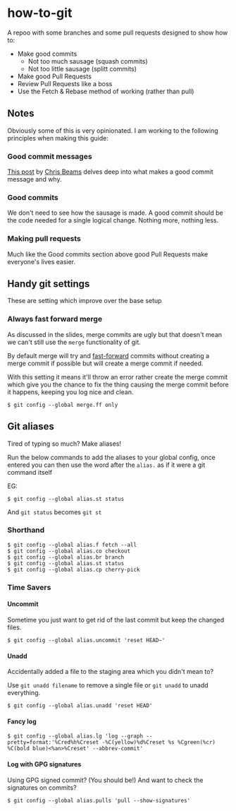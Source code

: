# how-to-git

A repoo with some branches and some pull requests designed to show how to:

* Make good commits
    * Not too much sausage (squash commits)
    * Not too little sausage (splitt commits)
* Make good Pull Requests
* Review Pull Requests like a boss
* Use the Fetch & Rebase method of working (rather than pull)

## Notes

Obviously some of this is very opinionated. I am working to the following principles when making this guide:

### Good commit messages

[This post](https://chris.beams.io/posts/git-commit/) by [Chris Beams](https://github.com/cbeams) delves deep into what makes a good commit message and why.

### Good commits

We don't need to see how the sausage is made. A good commit should be the code needed for a single logical change. Nothing more, nothing less.

### Making pull requests

Much like the Good commits section above good Pull Requests make everyone's lives easier.

## Handy git settings

These are setting which improve over the base setup

### Always fast forward merge

As discussed in the slides, merge commits are ugly but that doesn't mean we can't still use the `merge` functionality of git.

By default merge will try and [fast-forward](https://sandofsky.com/images/fast_forward.pdf) commits without creating a merge commit if possible but will create a merge commit if needed.

With this setting it means it'll throw an error rather create the merge commit which give you the chance to fix the thing causing the merge commit before it happens, keeping you log nice and clean.


```
$ git config --global merge.ff only
```

## Git aliases

Tired of typing so much? Make aliases!

Run the below commands to add the aliases to your global config, once entered you can then use the word after the `alias.` as if it were a git command itself

EG:

```
$ git config --global alias.st status
```

And `git status` becomes `git st`

### Shorthand

```
$ git config --global alias.f fetch --all
$ git config --global alias.co checkout
$ git config --global alias.br branch
$ git config --global alias.st status
$ git config --global alias.cp cherry-pick
```

### Time Savers

#### Uncommit

Sometime you just want to get rid of the last commit but keep the changed files.

```
$ git config --global alias.uncommit 'reset HEAD~'
```

#### Unadd

Accidentally added a file to the staging area which you didn't mean to?

Use `git unadd filename` to remove a single file or `git unadd` to unadd everything.

```
$ git config --global alias.unadd 'reset HEAD'
```

#### Fancy log

```
$ git config --global alias.lg 'log --graph --pretty=format:'%Cred%h%Creset -%C(yellow)%d%Creset %s %Cgreen(%cr) %C(bold blue)<%an>%Creset' --abbrev-commit'
```

#### Log with GPG signatures

Using GPG signed commit? (You should be!) And want to check the signatures on commits?

```
$ git config --global alias.pulls 'pull --show-signatures'
```
